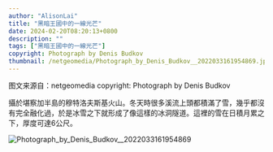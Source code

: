 ```yaml
---
author: "AlisonLai"
title: "黑暗王國中的一線光芒"
date: 2024-02-20T08:20:13+0800
description: ""
tags: ["黑暗王國中的一線光芒"]
copyright: Photograph by Denis Budkov 
thumbnail: /netgeomedia/Photograph_by_Denis_Budkov__2022033161954869.jpg
---
```

图文来源自：netgeomedia  copyright: Photograph by Denis Budkov 

攝於堪察加半島的穆特洛夫斯基火山。冬天時很多溪流上頭都積滿了雪，幾乎都沒有完全融化過，於是冰雪之下就形成了像這樣的冰洞隧道。這裡的雪在日積月累之下，厚度可達6公尺。

![Photograph_by_Denis_Budkov__2022033161954869](/netgeomedia/Photograph_by_Denis_Budkov__2022033161954869.jpg)